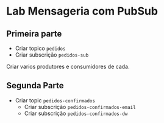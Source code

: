 
# Lab Mensageria com PubSub

## Primeira parte

* Criar topico `pedidos`
* Criar subscrição `pedidos-sub`

Criar varios produtores e consumidores de cada.

## Segunda Parte

* Criar topic `pedidos-confirmados`
  * Criar subscrição `pedidos-confirmados-email`
  * Criar subscrição `pedidos-confirmados-dw`



